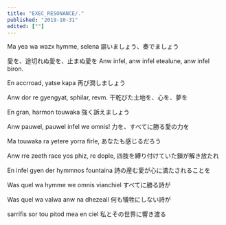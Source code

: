 ```yaml
---
title: "EXEC_RESONANCE/."
published: "2019-10-31"
edited: [""]
---
```


Ma yea wa wazx hymme, selena
謳いましょう、奏でましょう

愛を、途切れぬ愛を、止まぬ愛を
Anw infel, anw infel etealune, anw infel biron.

En accrroad, yatse kapa
再び潤しましょう

Anw dor re gyengyat, sphilar, revm.
干乾びた土地を、心を、夢を

En gran, harmon touwaka
強く訴えましょう

Anw pauwel, pauwel infel we omnis!
力を、すべてに勝る愛の力を

Ma touwaka ra yetere yorra firle,
あなたも感じるだろう

Anw rre zeeth race yos phiz, re dople,
四肢を縛り付けていた鎖が解き放たれ

En infel gyen der hymmnos fountaina
詩の産む愛が心に満たされることを

Was quel wa hymme we omnis vianchiel
すべてに勝る詩が

Was quel wa valwa anw na dhezeall
何も犠牲にしない詩が

sarrifis sor tou pitod mea en ciel
私とその世界に響き渡る
